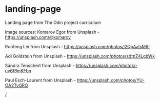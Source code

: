 # landing-page
Landing page from The Odin project curriculum 


Image sources:
Komarov Egor from Unsplash - https://unsplash.com/@komarov


Ruofeng Lei from Unsplash - https://unsplash.com/photos/l2QpAatsM9I

Adi Goldstein from Unsplash - https://unsplash.com/photos/sdtnZ4LgbWk

Sandra Tenschert from Unsplash - https://unsplash.com/photos/-uv6f6mKFbg

Paul Esch-Laurent from Unsplash - https://unsplash.com/photos/YU-OA2TvQRQ

/